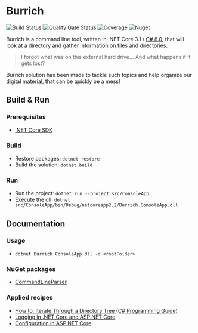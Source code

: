 # Burrich

[![Build Status](https://dev.azure.com/devprofr/open-source/_apis/build/status/global-tools/burrich-ci?branchName=master)](https://dev.azure.com/devprofr/open-source/_build/latest?definitionId=39&branchName=master)
[![Quality Gate Status](https://sonarcloud.io/api/project_badges/measure?project=devpro.burrich&metric=alert_status)](https://sonarcloud.io/dashboard?id=devpro.burrich)
[![Coverage](https://sonarcloud.io/api/project_badges/measure?project=devpro.burrich&metric=coverage)](https://sonarcloud.io/dashboard?id=devpro.burrich)
[![Nuget](https://img.shields.io/nuget/v/burrich.svg)](https://www.nuget.org/packages/burrich)

Burrich is a command line tool, written in .NET Core 3.1 / [C# 8.0](https://docs.microsoft.com/en-us/dotnet/csharp/whats-new/csharp-8), that will look at a directory and gather information on files and directories.

> I forgot what was on this external hard drive... And what happens if it gets lost?

Burrich solution has been made to tackle such topics and help organize our digital material, that can be quickly be a mess!

## Build & Run

### Prerequisites

- [.NET Core SDK](https://dot.net)

### Build

- Restore packages: `dotnet restore`
- Build the solution: `dotnet build`

### Run

- Run the project: `dotnet run --project src/ConsoleApp`
- Execute the dll: `dotnet src/ConsoleApp/bin/Debug/netcoreapp2.2/Burrich.ConsoleApp.dll`

## Documentation

### Usage

- `dotnet Burrich.ConsoleApp.dll -d <rootFolder>`

### NuGet packages

- [CommandLineParser](https://github.com/commandlineparser/commandline)

### Applied recipes

- [How to: Iterate Through a Directory Tree (C# Programming Guide)](https://docs.microsoft.com/en-us/dotnet/csharp/programming-guide/file-system/how-to-iterate-through-a-directory-tree)
- [Logging in .NET Core and ASP.NET Core](https://docs.microsoft.com/en-us/aspnet/core/fundamentals/logging/)
- [Configuration in ASP.NET Core](https://docs.microsoft.com/en-us/aspnet/core/fundamentals/configuration/)
